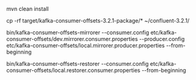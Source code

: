 mvn clean install

cp -rf target/kafka-consumer-offsets-3.2.1-package/* ~/confluent-3.2.1/

bin/kafka-consumer-offsets-mirrorer --consumer.config etc/kafka-consumer-offsets/dev.mirrorer.consumer.properties --producer.config etc/kafka-consumer-offsets/local.mirrorer.producer.properties --from-beginning

bin/kafka-consumer-offsets-restorer --consumer.config etc/kafka-consumer-offsets/local.restorer.consumer.properties --from-beginning

